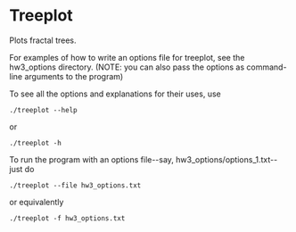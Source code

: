 # Treeplot
Plots fractal trees.

For examples of how to write an options file for treeplot, see the hw3_options directory. (NOTE: you can also pass the options as command-line arguments to the program)

To see all the options and explanations for their uses, use

```
./treeplot --help
```

or

```
./treeplot -h
```

To run the program with an options file--say, hw3_options/options_1.txt--just do

```
./treeplot --file hw3_options.txt
```

or equivalently

```
./treeplot -f hw3_options.txt
```
